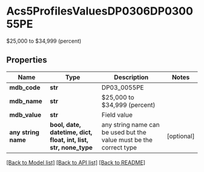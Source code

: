 # Acs5ProfilesValuesDP0306DP030055PE

$25,000 to $34,999 (percent)

## Properties
Name | Type | Description | Notes
------------ | ------------- | ------------- | -------------
**mdb_code** | **str** | DP03_0055PE | 
**mdb_name** | **str** | $25,000 to $34,999 (percent) | 
**mdb_value** | **str** | Field value | 
**any string name** | **bool, date, datetime, dict, float, int, list, str, none_type** | any string name can be used but the value must be the correct type | [optional]

[[Back to Model list]](../README.md#documentation-for-models) [[Back to API list]](../README.md#documentation-for-api-endpoints) [[Back to README]](../README.md)


